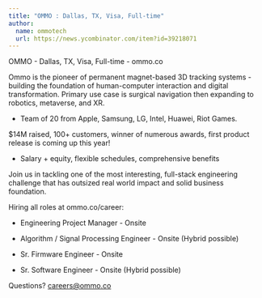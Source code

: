 ```yaml
---
title: "OMMO : Dallas, TX, Visa, Full-time"
author:
  name: ommotech
  url: https://news.ycombinator.com/item?id=39218071
---
```

OMMO - Dallas, TX, Visa, Full-time - ommo.co

Ommo is the pioneer of permanent magnet-based 3D tracking systems - building the foundation of human-computer interaction and digital transformation. Primary use case is surgical navigation then expanding to robotics, metaverse, and XR.

- Team of 20 from Apple, Samsung, LG, Intel, Huawei, Riot Games.

$14M raised, 100+ customers, winner of numerous awards, first product release is coming up this year!

- Salary + equity, flexible schedules, comprehensive benefits

Join us in tackling one of the most interesting, full-stack engineering challenge that has outsized real world impact and solid business foundation.

Hiring all roles at ommo.co&#x2F;career:

- Engineering Project Manager - Onsite

- Algorithm &#x2F; Signal Processing Engineer - Onsite (Hybrid possible)

- Sr. Firmware Engineer - Onsite

- Sr. Software Engineer - Onsite (Hybrid possible)

Questions? careers@ommo.co
